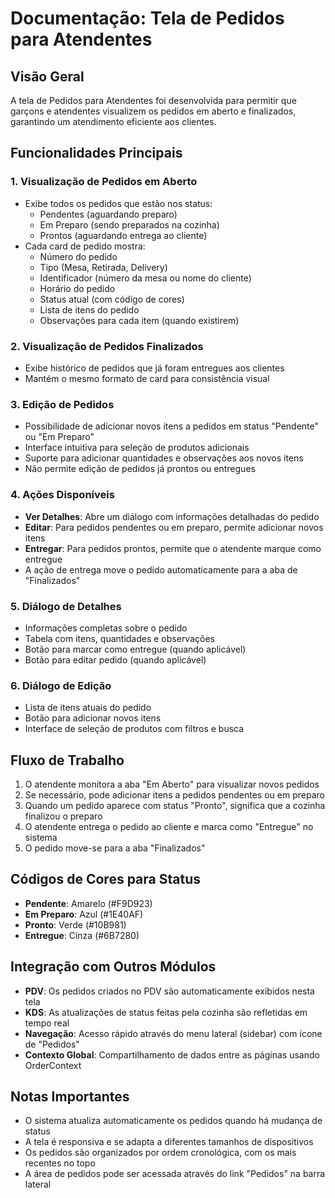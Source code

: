 
# Documentação: Tela de Pedidos para Atendentes

## Visão Geral
A tela de Pedidos para Atendentes foi desenvolvida para permitir que garçons e atendentes visualizem os pedidos em aberto e finalizados, garantindo um atendimento eficiente aos clientes.

## Funcionalidades Principais

### 1. Visualização de Pedidos em Aberto
- Exibe todos os pedidos que estão nos status:
  - Pendentes (aguardando preparo)
  - Em Preparo (sendo preparados na cozinha)
  - Prontos (aguardando entrega ao cliente)
- Cada card de pedido mostra:
  - Número do pedido
  - Tipo (Mesa, Retirada, Delivery)
  - Identificador (número da mesa ou nome do cliente)
  - Horário do pedido
  - Status atual (com código de cores)
  - Lista de itens do pedido
  - Observações para cada item (quando existirem)

### 2. Visualização de Pedidos Finalizados
- Exibe histórico de pedidos que já foram entregues aos clientes
- Mantém o mesmo formato de card para consistência visual

### 3. Edição de Pedidos
- Possibilidade de adicionar novos itens a pedidos em status "Pendente" ou "Em Preparo"
- Interface intuitiva para seleção de produtos adicionais
- Suporte para adicionar quantidades e observações aos novos itens
- Não permite edição de pedidos já prontos ou entregues

### 4. Ações Disponíveis
- **Ver Detalhes**: Abre um diálogo com informações detalhadas do pedido
- **Editar**: Para pedidos pendentes ou em preparo, permite adicionar novos itens
- **Entregar**: Para pedidos prontos, permite que o atendente marque como entregue
- A ação de entrega move o pedido automaticamente para a aba de "Finalizados"

### 5. Diálogo de Detalhes
- Informações completas sobre o pedido
- Tabela com itens, quantidades e observações
- Botão para marcar como entregue (quando aplicável)
- Botão para editar pedido (quando aplicável)

### 6. Diálogo de Edição
- Lista de itens atuais do pedido
- Botão para adicionar novos itens
- Interface de seleção de produtos com filtros e busca

## Fluxo de Trabalho

1. O atendente monitora a aba "Em Aberto" para visualizar novos pedidos
2. Se necessário, pode adicionar itens a pedidos pendentes ou em preparo
3. Quando um pedido aparece com status "Pronto", significa que a cozinha finalizou o preparo
4. O atendente entrega o pedido ao cliente e marca como "Entregue" no sistema
5. O pedido move-se para a aba "Finalizados"

## Códigos de Cores para Status

- **Pendente**: Amarelo (#F9D923)
- **Em Preparo**: Azul (#1E40AF)
- **Pronto**: Verde (#10B981)
- **Entregue**: Cinza (#6B7280)

## Integração com Outros Módulos

- **PDV**: Os pedidos criados no PDV são automaticamente exibidos nesta tela
- **KDS**: As atualizações de status feitas pela cozinha são refletidas em tempo real
- **Navegação**: Acesso rápido através do menu lateral (sidebar) com ícone de "Pedidos"
- **Contexto Global**: Compartilhamento de dados entre as páginas usando OrderContext

## Notas Importantes

- O sistema atualiza automaticamente os pedidos quando há mudança de status
- A tela é responsiva e se adapta a diferentes tamanhos de dispositivos
- Os pedidos são organizados por ordem cronológica, com os mais recentes no topo
- A área de pedidos pode ser acessada através do link "Pedidos" na barra lateral
